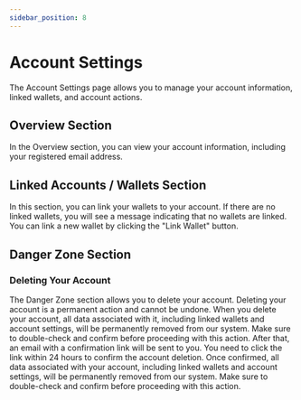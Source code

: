 ```yaml
---
sidebar_position: 8
---
```


# Account Settings
The Account Settings page allows you to manage your account information, linked wallets, and account actions.

## Overview Section
In the Overview section, you can view your account information, including your registered email address.

## Linked Accounts / Wallets Section
In this section, you can link your wallets to your account. If there are no linked wallets, you will see a message indicating that no wallets are linked. 
You can link a new wallet by clicking the "Link Wallet" button.

## Danger Zone Section
### Deleting Your Account
The Danger Zone section allows you to delete your account. 
Deleting your account is a permanent action and cannot be undone. 
When you delete your account, all data associated with it, including linked wallets and account settings, will be permanently removed from our system. 
Make sure to double-check and confirm before proceeding with this action.
After that, an email with a confirmation link will be sent to you. You need to click the link within 24 hours to confirm the account deletion. 
Once confirmed, all data associated with your account, including linked wallets and account settings, will be permanently removed from our system. 
Make sure to double-check and confirm before proceeding with this action.
